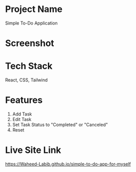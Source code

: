 # Project Name

Simple To-Do Application

# Screenshot



# Tech Stack

React, CSS, Tailwind

# Features

1. Add Task
2. Edit Task
3. Set Task Status to "Completed" or "Canceled"
4. Reset

# Live Site Link 

https://Waheed-Labib.github.io/simple-to-do-app-for-myself